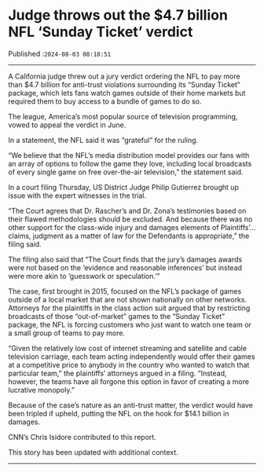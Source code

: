 # Judge throws out the $4.7 billion NFL ‘Sunday Ticket’ verdict

Published :`2024-08-03 08:18:51`

---

A California judge threw out a jury verdict ordering the NFL to pay more than $4.7 billion for anti-trust violations surrounding its “Sunday Ticket” package, which lets fans watch games outside of their home markets but required them to buy access to a bundle of games to do so.

The league, America’s most popular source of television programming, vowed to appeal the verdict in June.

In a statement, the NFL said it was “grateful” for the ruling.

“We believe that the NFL’s media distribution model provides our fans with an array of options to follow the game they love, including local broadcasts of every single game on free over-the-air television,” the statement said.

In a court filing Thursday, US District Judge Philip Gutierrez brought up issue with the expert witnesses in the trial.

“The Court agrees that Dr. Rascher’s and Dr. Zona’s testimonies based on their flawed methodologies should be excluded. And because there was no other support for the class-wide injury and damages elements of Plaintiffs’… claims, judgment as a matter of law for the Defendants is appropriate,” the filing said.

The filing also said that “The Court finds that the jury’s damages awards were not based on the ‘evidence and reasonable inferences’ but instead were more akin to ‘guesswork or speculation.’”

The case, first brought in 2015, focused on the NFL’s package of games outside of a local market that are not shown nationally on other networks. Attorneys for the plaintiffs in the class action suit argued that by restricting broadcasts of those “out-of-market” games to the “Sunday Ticket” package, the NFL is forcing customers who just want to watch one team or a small group of teams to pay more.

“Given the relatively low cost of internet streaming and satellite and cable television carriage, each team acting independently would offer their games at a competitive price to anybody in the country who wanted to watch that particular team,” the plaintiffs’ attorneys argued in a filing. “Instead, however, the teams have all forgone this option in favor of creating a more lucrative monopoly.”

Because of the case’s nature as an anti-trust matter, the verdict would have been tripled if upheld, putting the NFL on the hook for $14.1 billion in damages.

CNN’s Chris Isidore contributed to this report.

This story has been updated with additional context.

---

